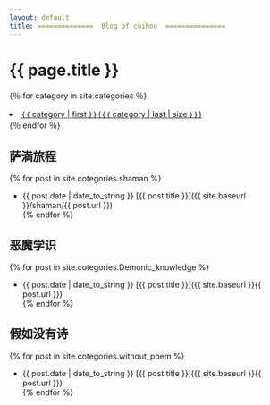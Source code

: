 ```yaml
---
layout: default
title: ==============  Blog of cuihoo  ===============
---
```

# {{ page.title }}

{％ for category in site.categories ％}
<li><a href="/｛｛ category | first ｝｝.html">｛｛ category | first ｝｝(｛｛ category | last | size ｝｝)</a></li>
{％ endfor ％}

## 萨満旅程

{% for post in site.cotegories.shaman %}
- {{ post.date | date_to_string }} [{{ post.title }}]({{ site.baseurl }}/shaman/{{ post.url }})  
{% endfor %}

## 恶魔学识

{% for post in site.cotegories.Demonic_knowledge %}
- {{ post.date | date_to_string }} [{{ post.title }}]({{ site.baseurl }}{{ post.url }})  
{% endfor %}

## 假如没有诗

{% for post in site.cotegories.without_poem %}
- {{ post.date | date_to_string }} [{{ post.title }}]({{ site.baseurl }}{{ post.url }})  
{% endfor %}
